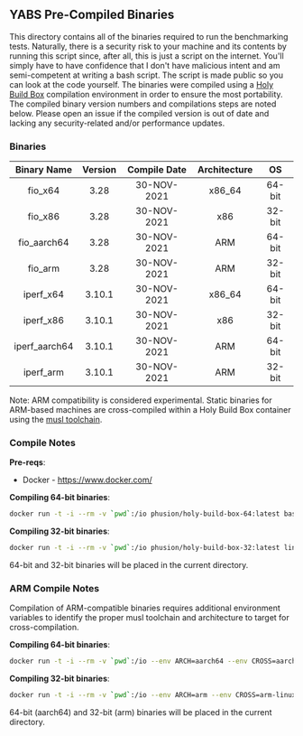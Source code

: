 ## YABS Pre-Compiled Binaries

This directory contains all of the binaries required to run the benchmarking tests. Naturally, there is a security risk to your machine and its contents by running this script since, after all, this is just a script on the internet. You'll simply have to have confidence that I don't have malicious intent and am semi-competent at writing a bash script. The script is made public so you can look at the code yourself. The binaries were compiled using a [Holy Build Box](https://github.com/phusion/holy-build-box) compilation environment in order to ensure the most portability. The compiled binary version numbers and compilations steps are noted below. Please open an issue if the compiled version is out of date and lacking any security-related and/or performance updates.

### Binaries

| Binary Name | Version | Compile Date | Architecture | OS |
|:-:|:-:|:-:|:-:|:-:|
| fio_x64 | 3.28 | 30-NOV-2021 | x86_64 | 64-bit |
| fio_x86 | 3.28 |  30-NOV-2021 | x86 | 32-bit |
| fio_aarch64 | 3.28 | 30-NOV-2021 | ARM | 64-bit |
| fio_arm | 3.28 | 30-NOV-2021 | ARM | 32-bit |
| iperf_x64 | 3.10.1 | 30-NOV-2021 | x86_64 | 64-bit |
| iperf_x86 | 3.10.1 |  30-NOV-2021 | x86 | 32-bit |
| iperf_aarch64 | 3.10.1 | 30-NOV-2021 | ARM | 64-bit |
| iperf_arm | 3.10.1 | 30-NOV-2021 | ARM | 32-bit |

Note: ARM compatibility is considered experimental. Static binaries for ARM-based machines are cross-compiled within a Holy Build Box container using the [musl toolchain](https://musl.cc/).

### Compile Notes

**Pre-reqs**:
  * Docker - https://www.docker.com/

**Compiling 64-bit binaries**:

```sh
docker run -t -i --rm -v `pwd`:/io phusion/holy-build-box-64:latest bash /io/compile.sh
```

**Compiling 32-bit binaries**:

```sh
docker run -t -i --rm -v `pwd`:/io phusion/holy-build-box-32:latest linux32 bash /io/compile.sh
```

64-bit and 32-bit binaries will be placed in the current directory.

### ARM Compile Notes

Compilation of ARM-compatible binaries requires additional environment variables to identify the proper musl toolchain and architecture to target for cross-compilation.

**Compiling 64-bit binaries**:

```sh
docker run -t -i --rm -v `pwd`:/io --env ARCH=aarch64 --env CROSS=aarch64-linux-musl --env HOST=aarch64-linux-gnu phusion/holy-build-box-64:latest bash /io/compile-arm.sh
```

**Compiling 32-bit binaries**:

```sh
docker run -t -i --rm -v `pwd`:/io --env ARCH=arm --env CROSS=arm-linux-musleabihf --env HOST=arm-linux-gnueabihf phusion/holy-build-box-64:latest bash /io/compile-arm.sh
```

64-bit (aarch64) and 32-bit (arm) binaries will be placed in the current directory.
